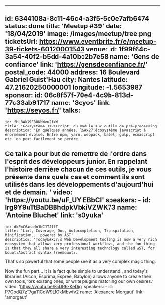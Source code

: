 ---
id: 6344108a-8c11-46c4-a3f5-5e0e7afb6474
status: done
title: 'Meetup #39'
date: '18/04/2019'
image: /images/meetup/tree.png 
ticketsUrl: https://www.eventbrite.fr/e/meetup-39-tickets-60120001543
venue:
  id: 1f99f64c-3a54-40f2-b5dd-4a10bc2b7e58
  name: 'Gens de confiance'
  link: 'https://gensdeconfiance.fr/'
  postal_code: 44000
  address: 16 Boulevard Gabriel Guist&#x27;Hau
  city: Nantes
  latitude: 47.21620250000001
  longitude: -1.5653987
sponsor:
    id: 06c8f57f-70e4-4c9b-813d-77c33ab91717
    name: 'Seyos'
    link: 'https://seyos.fr/'
talks:
  -
    id: fHL8AkX9F80KbWvu2f4W
    title: 'Écosystème Javascript: du module aux outils de pré-processing'
    description: 'En quelques années. l&#x27;écosystème javascript à énormément évolué. Entre npm, yarn, webpack, babel, gulp, ecmascript etc. on peut facilement se perdre. 
Ce talk a pour but de remettre de l&#x27;ordre dans l&#x27;esprit des développeurs junior. En rappelant l&#x27;histoire derrière chacun de ces outils, je vous présente dans quels cas et comment ils sont utilisés dans les développements d&#x27;aujourd&#x27;hui et de demain.  '
    video: 'https://youtu.be/uF_UYiEBbCI'
    speakers:
      -
          id: lrg9Y9uTtBaDBBhdpkVbkiVZWK73
          name: 'Antoine Bluchet'
          link: 's0yuka'
  -
    id: dkEmC6Acadn1NCJTJl0Z
    title: 'Lint, Coverage, Doc, Autocompletion, Transpilation, Minification... powered by AST'
    description: 'Today&#x27;s Web Development tooling is now a very rich ecosystem that allows very professional workflows, and the fun thing is that they all share a very interesting technology called AST, for &quot;Abstract syntax tree&quot;. 

That&#x27;s so powerful that some people see it as a very complex magic thing. 

Now the fun part... It is in fact quite simple to understand., and today&#x27;s libraries (Arcon, Esprima, Espree, Babylon) allows anyone to create their own tools, fork existing ones, or write plugins matching our own desires.'
    video: 'https://youtu.be/F5DR6-KeDig'
    speakers:
      -
          id: P7GodQ7zT7ga11CdW9L1OkMbwfv2
          name: 'Alexandre Morgaut'
          link: 'amorgaut'
